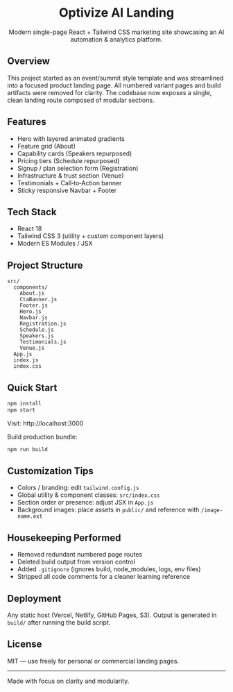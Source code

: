 <div align="center">

# Optivize AI Landing

Modern single-page React + Tailwind CSS marketing site showcasing an AI automation & analytics platform.

</div>

## Overview
This project started as an event/summit style template and was streamlined into a focused product landing page. All numbered variant pages and build artifacts were removed for clarity. The codebase now exposes a single, clean landing route composed of modular sections.

## Features
- Hero with layered animated gradients
- Feature grid (About)
- Capability cards (Speakers repurposed)
- Pricing tiers (Schedule repurposed)
- Signup / plan selection form (Registration)
- Infrastructure & trust section (Venue)
- Testimonials + Call‑to‑Action banner
- Sticky responsive Navbar + Footer

## Tech Stack
- React 18
- Tailwind CSS 3 (utility + custom component layers)
- Modern ES Modules / JSX

## Project Structure
```
src/
  components/
    About.js
    CtaBanner.js
    Footer.js
    Hero.js
    Navbar.js
    Registration.js
    Schedule.js
    Speakers.js
    Testimonials.js
    Venue.js
  App.js
  index.js
  index.css
```

## Quick Start
```bash
npm install
npm start
```
Visit: http://localhost:3000

Build production bundle:
```bash
npm run build
```

## Customization Tips
- Colors / branding: edit `tailwind.config.js`
- Global utility & component classes: `src/index.css`
- Section order or presence: adjust JSX in `App.js`
- Background images: place assets in `public/` and reference with `/image-name.ext`

## Housekeeping Performed
- Removed redundant numbered page routes
- Deleted build output from version control
- Added `.gitignore` (ignores build, node_modules, logs, env files)
- Stripped all code comments for a cleaner learning reference

## Deployment
Any static host (Vercel, Netlify, GitHub Pages, S3). Output is generated in `build/` after running the build script.

## License
MIT — use freely for personal or commercial landing pages.

---
Made with focus on clarity and modularity.